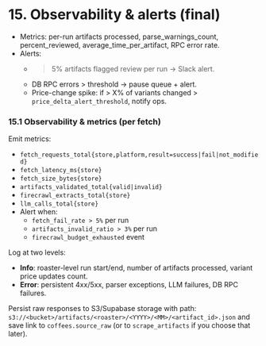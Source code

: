 # 15. Observability & alerts (final)

* Metrics: per-run artifacts processed, parse\_warnings\_count, percent\_reviewed, average\_time\_per\_artifact, RPC error rate.
* Alerts:
  * > 5% artifacts flagged review per run → Slack alert.
  * DB RPC errors > threshold → pause queue + alert.
  * Price-change spike: if > X% of variants changed > `price_delta_alert_threshold`, notify ops.

### 15.1 Observability & metrics (per fetch)

Emit metrics:
* `fetch_requests_total{store,platform,result=success|fail|not_modified}`
* `fetch_latency_ms{store}`
* `fetch_size_bytes{store}`
* `artifacts_validated_total{valid|invalid}`
* `firecrawl_extracts_total{store}`
* `llm_calls_total{store}`
* Alert when:
  * `fetch_fail_rate > 5%` per run
  * `artifacts_invalid_ratio > 3%` per run
  * `firecrawl_budget_exhausted` event

Log at two levels:
* **Info**: roaster-level run start/end, number of artifacts processed, variant price updates count.
* **Error**: persistent 4xx/5xx, parser exceptions, LLM failures, DB RPC failures.

Persist raw responses to S3/Supabase storage with path: `s3://<bucket>/artifacts/<roaster>/<YYYY>/<MM>/<artifact_id>.json` and save link to `coffees.source_raw` (or to `scrape_artifacts` if you choose that later).
